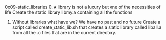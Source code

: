 0x09-static_libraries
0. A library is not a luxury but one of the necessities of life
Create the static library libmy.a containing all the functions
1. Without libraries what have we? We have no past and no future
Create a script called create_static_lib.sh that creates a static library called liball.a from all the .c files that are in the current directory.

